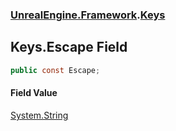 ### [UnrealEngine.Framework](./UnrealEngine-Framework.md 'UnrealEngine.Framework').[Keys](./Keys.md 'UnrealEngine.Framework.Keys')
## Keys.Escape Field
  
```csharp
public const Escape;
```
#### Field Value
[System.String](https://docs.microsoft.com/en-us/dotnet/api/System.String 'System.String')  
